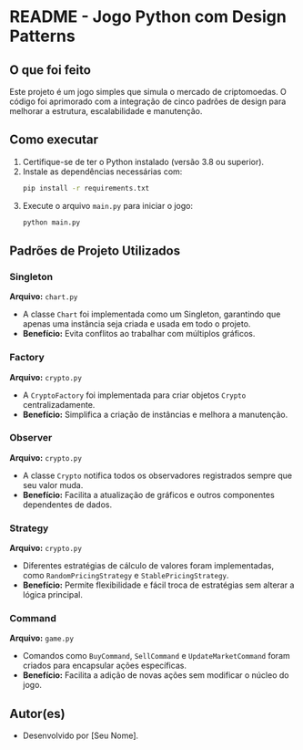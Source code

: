 # README - Jogo Python com Design Patterns

## O que foi feito

Este projeto é um jogo simples que simula o mercado de criptomoedas. O código foi aprimorado com a integração de cinco padrões de design para melhorar a estrutura, escalabilidade e manutenção.

## Como executar

1. Certifique-se de ter o Python instalado (versão 3.8 ou superior).
2. Instale as dependências necessárias com:
   ```bash
   pip install -r requirements.txt
   ```
3. Execute o arquivo `main.py` para iniciar o jogo:
   ```bash
   python main.py
   ```

## Padrões de Projeto Utilizados

### Singleton
**Arquivo:** `chart.py`
- A classe `Chart` foi implementada como um Singleton, garantindo que apenas uma instância seja criada e usada em todo o projeto.
- **Benefício:** Evita conflitos ao trabalhar com múltiplos gráficos.

### Factory
**Arquivo:** `crypto.py`
- A `CryptoFactory` foi implementada para criar objetos `Crypto` centralizadamente.
- **Benefício:** Simplifica a criação de instâncias e melhora a manutenção.

### Observer
**Arquivo:** `crypto.py`
- A classe `Crypto` notifica todos os observadores registrados sempre que seu valor muda.
- **Benefício:** Facilita a atualização de gráficos e outros componentes dependentes de dados.

### Strategy
**Arquivo:** `crypto.py`
- Diferentes estratégias de cálculo de valores foram implementadas, como `RandomPricingStrategy` e `StablePricingStrategy`.
- **Benefício:** Permite flexibilidade e fácil troca de estratégias sem alterar a lógica principal.

### Command
**Arquivo:** `game.py`
- Comandos como `BuyCommand`, `SellCommand` e `UpdateMarketCommand` foram criados para encapsular ações específicas.
- **Benefício:** Facilita a adição de novas ações sem modificar o núcleo do jogo.

## Autor(es)
- Desenvolvido por [Seu Nome].
